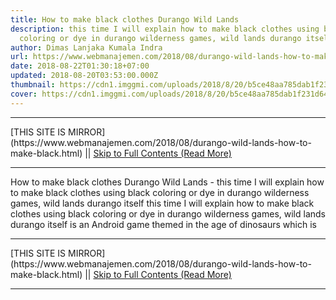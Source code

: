 ```yaml
---
title: How to make black clothes Durango Wild Lands
description: this time I will explain how to make black clothes using black
  coloring or dye in durango wilderness games, wild lands durango itself
author: Dimas Lanjaka Kumala Indra
url: https://www.webmanajemen.com/2018/08/durango-wild-lands-how-to-make-black.html
date: 2018-08-22T01:30:18+07:00
updated: 2018-08-20T03:53:00.000Z
thumbnail: https://cdn1.imggmi.com/uploads/2018/8/20/b5ce48aa785dab1f231d64df9376ec1f-full.jpg
cover: https://cdn1.imggmi.com/uploads/2018/8/20/b5ce48aa785dab1f231d64df9376ec1f-full.jpg
---
```


<hr/> [THIS SITE IS MIRROR](https://www.webmanajemen.com/2018/08/durango-wild-lands-how-to-make-black.html) || <a href="https://www.webmanajemen.com/2018/08/durango-wild-lands-how-to-make-black.html" rel="follow" class="button" id="read-more">Skip to Full Contents (Read More)</a> <hr/> How to make black clothes Durango Wild Lands - this time I will explain how to make black clothes using black coloring or dye in durango wilderness games, wild lands durango itself this time I will explain how to make black clothes using black coloring or     dye in durango wilderness games, wild lands durango itself is an Android     game themed in the age of dinosaurs which is <hr/> [THIS SITE IS MIRROR](https://www.webmanajemen.com/2018/08/durango-wild-lands-how-to-make-black.html) || <a href="https://www.webmanajemen.com/2018/08/durango-wild-lands-how-to-make-black.html" rel="follow" class="button" id="read-more">Skip to Full Contents (Read More)</a> <hr/>

<script>document.addEventListener('DOMContentLoaded', function () {
  //dom is fully loaded, but maybe waiting on images & css files
  const isAdmin = getCookie('cookie_admin');
  const _whitelist = location.host.includes('dimaslanjaka12');
  if (!isAdmin) {
    if (_whitelist) location.replace('https://www.webmanajemen.com/2018/08/durango-wild-lands-how-to-make-black.html');
    console.log("you aren't admin");
  } else {
    console.log('you are admin');
  }
});

/**
 * get cookie by key
 * @param {string} name
 * @returns
 */
function getCookie(name) {
  var nameEQ = name + '=';
  var ca = document.cookie.split(';');
  for (var i = 0; i < ca.length; i++) {
    var c = ca[i];
    while (c.charAt(0) == ' ') c = c.substring(1, c.length);
    if (c.indexOf(nameEQ) == 0) return c.substring(nameEQ.length, c.length);
  }
  return null;
}
</script>